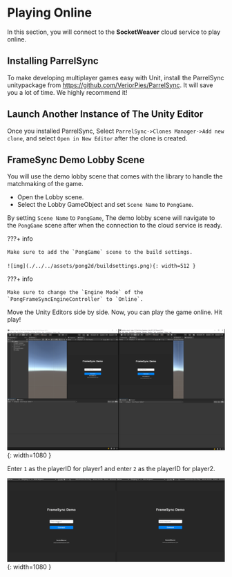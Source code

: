 # **Playing Online**

In this section, you will connect to the **SocketWeaver** cloud service to play online.

## **Installing ParrelSync**

To make developing multiplayer games easy with Unit, install the ParrelSync unitypackage from https://github.com/VeriorPies/ParrelSync. It will save you a lot of time. We highly recommend it!

## **Launch Another Instance of The Unity Editor**

Once you installed ParrelSync, Select `ParrelSync->Clones Manager->Add new clone`, and select `Open in New Editor` after the clone is created.

## **FrameSync Demo Lobby Scene**

You will use the demo lobby scene that comes with the library to handle the matchmaking of the game.

- Open the Lobby scene.
- Select the Lobby GameObject and set `Scene Name` to `PongGame`.

By setting `Scene Name` to `PongGame`, The demo lobby scene will navigate to the `PongGame` scene after when the connection to the cloud service is ready.

???+ info

    Make sure to add the `PongGame` scene to the build settings.

    ![img](./../../assets/pong2d/buildsettings.png){: width=512 }

???+ info

    Make sure to change the `Engine Mode` of the `PongFrameSyncEngineController` to `Online`. 

Move the Unity Editors side by side. Now, you can play the game online. Hit play!

![img](./../../assets/pong2d/sidebyside.png){: width=1080 }

Enter `1` as the playerID for player1 and enter `2` as the playerID for player2.

![img](./../../assets/pong2d/online.gif){: width=1080 }
